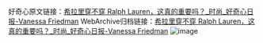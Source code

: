好奇心原文链接：[希拉里穿不穿 Ralph Lauren，这真的重要吗？_时尚_好奇心日报-Vanessa Friedman](https://www.qdaily.com/articles/10933.html)
WebArchive归档链接：[希拉里穿不穿 Ralph Lauren，这真的重要吗？_时尚_好奇心日报-Vanessa Friedman](http://web.archive.org/web/20190623163400/https://www.qdaily.com/articles/10933.html)
![image](http://ww3.sinaimg.cn/large/007d5XDply1g3wcg4ro5rj30u03jmhdt)